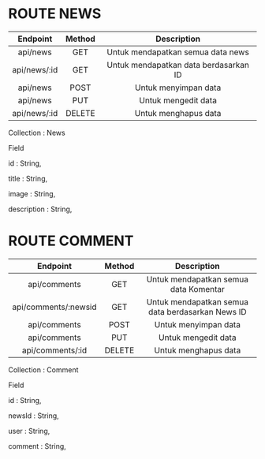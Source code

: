 # ROUTE NEWS

          
| Endpoint | Method | Description |
| :---: | :---: | :---: |
| api/news  | GET | Untuk mendapatkan semua data news |
| api/news/:id  | GET |  Untuk mendapatkan data berdasarkan ID |
| api/news  | POST | Untuk menyimpan data |
| api/news  | PUT | Untuk mengedit data |
| api/news/:id  | DELETE | Untuk menghapus data |

Collection : News

Field

id       : String, 

title    : String,

image  : String,

description : String,

# ROUTE COMMENT

| Endpoint | Method | Description |
| :---: | :---: | :---: |
| api/comments  | GET | Untuk mendapatkan semua data Komentar |
| api/comments/:newsid  | GET | Untuk mendapatkan semua data berdasarkan News ID |
| api/comments  | POST | Untuk menyimpan data |
| api/comments  | PUT | Untuk mengedit data |
| api/comments/:id  | DELETE | Untuk menghapus data |

Collection : Comment

Field

id       : String, 

newsId    : String,

user  : String,

comment : String,




